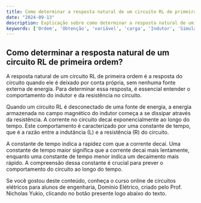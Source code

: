 ```yaml
---
title: Como determinar a resposta natural de um circuito RL de primeira ordem?
date: "2024-09-13"
description: Explicação sobre como determinar a resposta natural de um circuito RL de primeira ordem, focando nos conceitos fundamentais.
keywords: ['Ordem', 'Obtenção', 'variável', 'carga', 'Indutor', 'Simulação', 'Resolvido']
---
```


## Como determinar a resposta natural de um circuito RL de primeira ordem?

A resposta natural de um circuito RL de primeira ordem é a resposta do circuito quando ele é deixado por conta própria, sem nenhuma fonte externa de energia. Para determinar essa resposta, é essencial entender o comportamento do indutor e da resistência no circuito.

Quando um circuito RL é desconectado de uma fonte de energia, a energia armazenada no campo magnético do indutor começa a se dissipar através da resistência. A corrente no circuito decai exponencialmente ao longo do tempo. Este comportamento é caracterizado por uma constante de tempo, que é a razão entre a indutância (L) e a resistência (R) do circuito.

A constante de tempo indica a rapidez com que a corrente decai. Uma constante de tempo maior significa que a corrente decai mais lentamente, enquanto uma constante de tempo menor indica um decaimento mais rápido. A compreensão dessa constante é crucial para prever o comportamento do circuito ao longo do tempo.

Se você gostou deste conteúdo, conheça o curso online de circuitos elétricos para alunos de engenharia, Domínio Elétrico, criado pelo Prof. Nicholas Yukio, clicando no botão presente logo abaixo do texto.